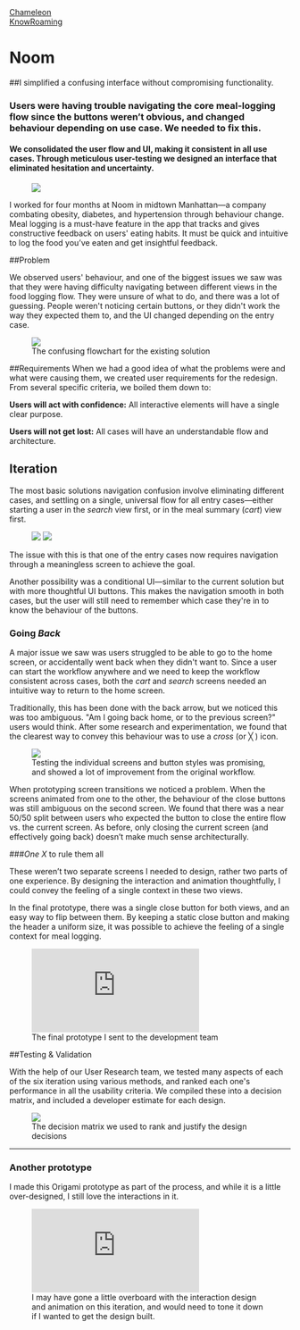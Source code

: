 <div class="folio-nav prev chameleon">
	<a href="?p=chameleon">Chameleon</a>
</div>
<div class="folio-nav next knowroaming">
	<a href="?p=knowroaming">KnowRoaming</a>
</div>

# Noom

##I simplified a confusing interface without compromising functionality.

### Users were having trouble navigating the core meal-logging flow since the buttons weren’t obvious, and changed behaviour depending on use case. We needed to fix this.

#### We consolidated the user flow and UI, making it consistent in all use cases. Through meticulous user-testing we designed an interface that eliminated hesitation and uncertainty.

<figure class='folio_image' id='hero'>
	<a target='_blank'>
		<img src='../includes/portfolio_images/noom/noom_logging.jpg'>
	</a>
<figcaption></figcaption>
</figure>

I worked for four months at Noom in midtown Manhattan—a company combating obesity, diabetes, and hypertension through behaviour change. Meal logging is a must-have feature in the app that tracks and gives constructive feedback on users' eating habits. It must be quick and intuitive to log the food you’ve eaten and get insightful feedback.

##Problem

We observed users' behaviour, and one of the biggest issues we saw was that they were having difficulty navigating between different views in the food logging flow. They were unsure of what to do, and there was a lot of guessing. People weren't noticing certain buttons, or they didn't work the way they expected them to, and the UI changed depending on the entry case.

<figure class='folio_image' id='img2'>
	<a target='_blank'>
		<img src='../includes/portfolio_images/noom/noom_existing.jpg'>
	</a>
<figcaption>The confusing flowchart for the existing solution</figcaption>
</figure>

##Requirements
When we had a good idea of what the problems were and what were causing them, we created user requirements for the redesign. From several specific criteria, we boiled them down to:

**Users will act with confidence:** All interactive elements will have a single clear purpose.

**Users will not get lost:** All cases will have an understandable  flow and architecture.

## Iteration

The most basic solutions navigation confusion involve eliminating different cases, and settling on a single, universal flow for all entry cases—either starting a user in the _search_ view first, or in the meal summary (_cart_) view first. 

<figure class='folio_image images-2' id='img2'>
	<a target='_blank'>
		<img src='../includes/portfolio_images/noom/noom_search_first.jpg'>
		<img src='../includes/portfolio_images/noom/noom_cart_first.jpg'>
	</a>
<figcaption></figcaption>
</figure>

The issue with this is that one of the entry cases now requires navigation through a meaningless screen to achieve the goal.

Another possibility was a conditional UI—similar to the current solution but with more thoughtful UI buttons. This makes the navigation smooth in both cases, but the user will still need to remember which case they're in to know the behaviour of the buttons.

### Going *Back*
A major issue we saw was users struggled to be able to go to the home screen, or accidentally went back when they didn't want to. Since a user can start the workflow anywhere and we need to keep the workflow consistent across cases, both the _cart_ and _search_ screens needed an intuitive way to return to the home screen.

Traditionally, this has been done with the back arrow, but we noticed this was too ambiguous. "Am I going back home, or to the previous screen?" users would think. After some research and experimentation, we found that the clearest way to convey this behaviour was to use a _cross_ (or ╳ ) icon.

<figure class='folio_image' id='img2'>
	<a target='_blank'>
		<img src='../includes/portfolio_images/noom/noom_logging-vc.png'>
	</a>
<figcaption>Testing the individual screens and button styles was promising, and showed a lot of improvement from the original workflow.</figcaption>
</figure>

When prototyping screen transitions we noticed a problem. 
When the screens animated from one to the other, the behaviour of the close buttons was still ambiguous on the second screen. We found that there was a near 50/50 split between users who expected the button to close the entire flow vs. the current screen. As before, only closing the current screen (and effectively going back) doesn’t make much sense architecturally.

###*One X* to rule them all

These weren’t two separate screens I needed to design, rather two parts of one experience. By designing the interaction and animation thoughtfully, I could convey the feeling of a single context in these two views.

In the final prototype, there was a single close button for both views, and an easy way to flip between them. By keeping a static close button and making the header a uniform size, it was possible to achieve the feeling of a single context for meal logging.

<figure class='folio_image' id='img2'>
	<iframe src="https://player.vimeo.com/video/157767466" frameborder="0" webkitallowfullscreen mozallowfullscreen allowfullscreen></iframe>
<figcaption>The final prototype I sent to the development team</figcaption>
</figure>


##Testing & Validation

With the help of our User Research team, we tested many aspects of each of the six iteration using various methods, and ranked each one's performance in all the usability criteria. We compiled these into a decision matrix, and included a developer estimate for each design. 

<figure class='folio_image' id='img2'>
	<a target='_blank'>
		<img src='../includes/portfolio_images/noom/noom_logging-matrix.png'>
	</a>
<figcaption>The decision matrix we used to rank and justify the design decisions</figcaption>
</figure>

---
### Another prototype

I made this Origami prototype as part of the process, and while it is a little over-designed, I still love the interactions in it. 

<figure class='folio_image' id='img2'>
	<iframe src="https://player.vimeo.com/video/157767592" frameborder="0" webkitallowfullscreen mozallowfullscreen allowfullscreen></iframe>
<figcaption>I may have gone a little overboard with the interaction design and animation on this iteration, and would need to tone it down if I wanted to get the design built. </figcaption>
</figure>